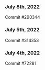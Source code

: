 ### July 8th, 2022

Commit #290344

### July 5th, 2022

Commit #314353


### July 4th, 2022

Commit #72281
